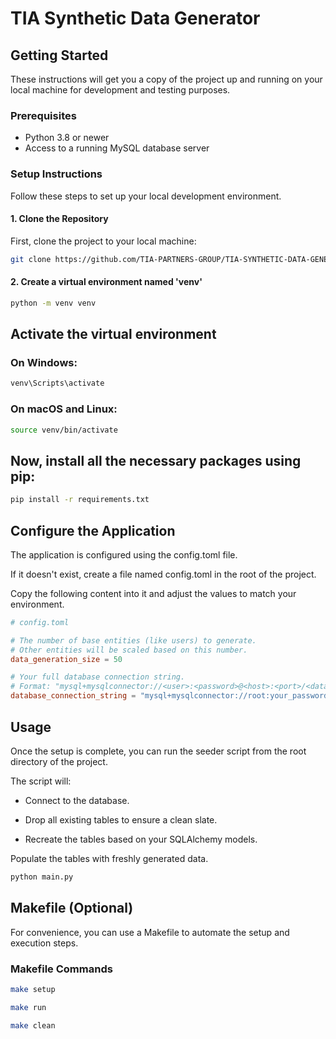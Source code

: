 # TIA Synthetic Data Generator
## Getting Started

These instructions will get you a copy of the project up and running on your local machine for development and testing purposes.

### Prerequisites

- Python 3.8 or newer
- Access to a running MySQL database server

### Setup Instructions

Follow these steps to set up your local development environment.

#### 1. Clone the Repository

First, clone the project to your local machine:
```bash
git clone https://github.com/TIA-PARTNERS-GROUP/TIA-SYNTHETIC-DATA-GENERATION/ && cd TIA-SYNTHETIC-DATA-GENERATION
```

#### 2. Create a virtual environment named 'venv'
```bash
python -m venv venv
```

## Activate the virtual environment
### On Windows:
```bash
venv\Scripts\activate
```
### On macOS and Linux:
```bash
source venv/bin/activate
```
## Now, install all the necessary packages using pip:
```bash
pip install -r requirements.txt
```
## Configure the Application
The application is configured using the config.toml file.

If it doesn't exist, create a file named config.toml in the root of the project.

Copy the following content into it and adjust the values to match your environment.

```toml
# config.toml

# The number of base entities (like users) to generate.
# Other entities will be scaled based on this number.
data_generation_size = 50

# Your full database connection string.
# Format: "mysql+mysqlconnector://<user>:<password>@<host>:<port>/<database_name>"
database_connection_string = "mysql+mysqlconnector://root:your_password@localhost:3306/your_db"
```

## Usage
Once the setup is complete, you can run the seeder script from the root directory of the project.

The script will:

* Connect to the database.

* Drop all existing tables to ensure a clean slate.

* Recreate the tables based on your SQLAlchemy models.

Populate the tables with freshly generated data.
```bash
python main.py
```

## Makefile (Optional)
For convenience, you can use a Makefile to automate the setup and execution steps.

### Makefile Commands
```bash
make setup
```
```bash
make run
```
```bash
make clean
```
